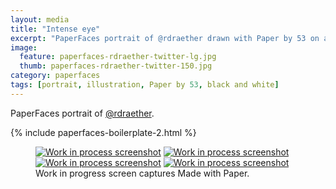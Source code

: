 ```yaml
---
layout: media
title: "Intense eye"
excerpt: "PaperFaces portrait of @rdraether drawn with Paper by 53 on an iPad."
image: 
  feature: paperfaces-rdraether-twitter-lg.jpg
  thumb: paperfaces-rdraether-twitter-150.jpg
category: paperfaces
tags: [portrait, illustration, Paper by 53, black and white]
---
```


PaperFaces portrait of [@rdraether](http://twitter.com/rdraether).

{% include paperfaces-boilerplate-2.html %}

<figure class="third">
	<a href="{{ site.url }}/images/paperfaces-rdraether-process-1-lg.jpg"><img src="{{ site.url }}/images/paperfaces-rdraether-process-1-600.jpg" alt="Work in process screenshot"></a>
	<a href="{{ site.url }}/images/paperfaces-rdraether-process-2-lg.jpg"><img src="{{ site.url }}/images/paperfaces-rdraether-process-2-600.jpg" alt="Work in process screenshot"></a>
	<a href="{{ site.url }}/images/paperfaces-rdraether-process-3-lg.jpg"><img src="{{ site.url }}/images/paperfaces-rdraether-process-3-600.jpg" alt="Work in process screenshot"></a>
	<a href="{{ site.url }}/images/paperfaces-rdraether-process-4-lg.jpg"><img src="{{ site.url }}/images/paperfaces-rdraether-process-4-600.jpg" alt="Work in process screenshot"></a>
	<figcaption>Work in progress screen captures Made with Paper.</figcaption>
</figure>